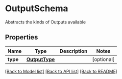 # OutputSchema

Abstracts the kinds of Outputs available

## Properties
Name | Type | Description | Notes
------------ | ------------- | ------------- | -------------
**type** | [**OutputType**](OutputType.md) |  | [optional] 

[[Back to Model list]](../README.md#documentation-for-models) [[Back to API list]](../README.md#documentation-for-api-endpoints) [[Back to README]](../README.md)


